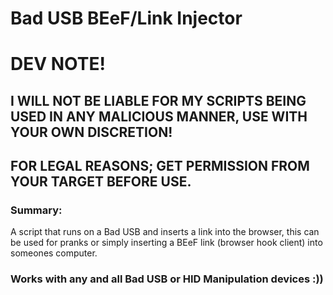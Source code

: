 # Bad USB BEeF/Link Injector

# DEV NOTE!
## I WILL NOT BE LIABLE FOR MY SCRIPTS BEING USED IN ANY MALICIOUS MANNER, USE WITH YOUR OWN DISCRETION!
## FOR LEGAL REASONS; GET PERMISSION FROM YOUR TARGET BEFORE USE.

### Summary:
A script that runs on a Bad USB and inserts a link into the browser, this can be used for pranks or simply inserting a BEeF link (browser hook client) into someones computer.

### Works with any and all Bad USB or HID Manipulation devices :))
